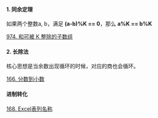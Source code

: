 #### 1. 同余定理

如果两个整数a, b，满足 **(a-b)%K == 0**，那么 **a%K == b%K**

[974. 和可被 K 整除的子数组](https://leetcode-cn.com/problems/subarray-sums-divisible-by-k/solution/he-ke-bei-k-zheng-chu-de-zi-shu-zu-by-leetcode-sol/)

#### 2. 长除法
核心思想是当余数出现循环的时候，对应的商也会循环。

[166. 分数到小数](https://leetcode-cn.com/problems/fraction-to-recurring-decimal/)

#### 进制转化

[168. Excel表列名称](https://leetcode-cn.com/problems/excel-sheet-column-title/solution/)